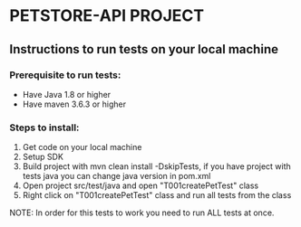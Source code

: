 # PETSTORE-API PROJECT

## Instructions to run tests on your local machine

### Prerequisite to run tests:
- Have Java 1.8 or higher
- Have maven 3.6.3 or higher

### Steps to install:
1. Get code on your local machine
2. Setup SDK
3. Build project with mvn clean install -DskipTests, if you have project with tests java you can change java version in pom.xml
4. Open project src/test/java and open "T001createPetTest" class
5. Right click on "T001createPetTest" class and run all tests from the class

NOTE: In order for this tests to work you need to run ALL tests at once.
